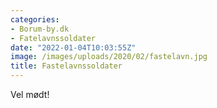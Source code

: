 ```yaml
---
categories:
- Borum-by.dk
- Fatelavnssoldater
date: "2022-01-04T10:03:55Z"
image: /images/uploads/2020/02/fastelavn.jpg
title: Fastelavnssoldater
---
```


Vel mødt!